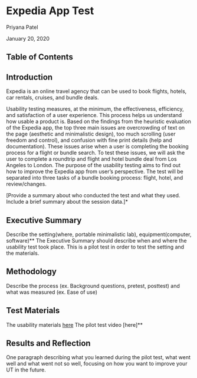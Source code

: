 # Expedia App Test

Priyana Patel 

January 20, 2020

## Table of Contents 

## Introduction 

Expedia is an online travel agency that can be used to book flights, hotels, car rentals, cruises, and bundle deals.

Usability testing measures, at the minimum, the effectiveness, efficiency, and satisfaction of a user experience. This process helps us understand how usable a product is. Based on the findings from the heuristic evaluation of the Expedia app, the top three main issues are overcrowding of text on the page (aesthetic and minimalistic design), too much scrolling (user freedom and control), and confusion with fine print details (help and documentation). These issues arise when a user is completing the booking process for a flight or bundle search. To test these issues, we will ask the user to complete a roundtrip and flight and hotel bundle deal from Los Angeles to London. The purpose of the usability testing aims to find out how to improve the Expedia app from user’s perspective. The test will be separated into three tasks of a bundle booking process: flight, hotel, and review/changes.

[Provide a summary about who conducted the test and what they used. Include a brief summary about the session data.]*

## Executive Summary
Describe the setting(where, portable minimalistic lab), equipment(computer, software)**
The Executive Summary should describe when and where the usability test took place.
This is a pilot test in order to test the setting and the materials.

## Methodology
Describe the process (ex. Background questions, pretest, posttest) and what was measured (ex. Ease of use)

## Test Materials
The usability materials [here](https://forms.gle/MHQAF77iuMZf7VBQ6)
The pilot test video [here]**

## Results and Reflection
One paragraph describing what you learned during the pilot test, what went well and what went not so well, focusing on how you want to improve your UT in the future.

